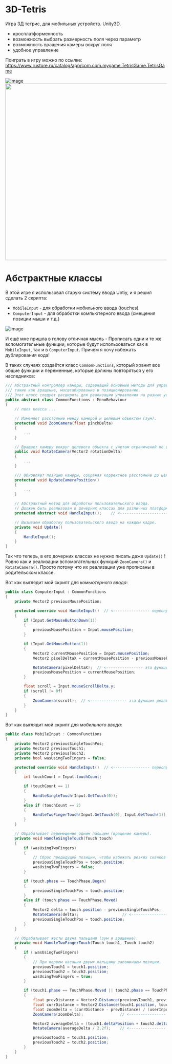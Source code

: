 # 3D-Tetris
Игра 3Д тетрис, для мобильных устройств. Unity3D.
* кросплатформенность
* возможность выбрать размерность поля через параметр
* возможность вращения камеры вокруг поля
* удобное управление

Поиграть в игру можно по ссылке:
https://www.rustore.ru/catalog/app/com.com.mygame.TetrisGame.TetrisGame

![image](https://github.com/user-attachments/assets/e38dbf22-390b-468d-b9cd-12a1bc7582f3)
<img src="https://github.com/user-attachments/assets/7bebf138-e63b-409b-b1f9-bec8d17e10c4" height="550">



# Абстрактные классы
В этой игре я использовал старую систему ввода Untiy, и я решил сделать 2 скрипта:
* ```MobileInput``` - для обработки мобильного ввода (touches)
* ```ComputerInput``` - для обработки компьютерного ввода (смещения позиции мыши и т.д.)

![image](https://github.com/user-attachments/assets/68351dbe-904f-4e1d-8cbc-83fc19454def)

И ещё мне пришла в голову отличная мысль - Прописать одни и те же вспомогательные функции, которые будут использоваться как в ```MobileInput```, так и в ```ComputerInput```. Причем я хочу избежать дублирования кода!

В таких случаях создаётся класс ```CommonFunctions```, который хранит все общие функции и переменные, которые должны повторяться у его наследников:
```C#
/// Абстрактный контроллер камеры, содержащий основные методы для управления камерой,
/// такие как вращение, масштабирование и позиционирование.
/// Этот класс следует расширять для реализации управления на разных устройствах.
public abstract class CommonFunctions : MonoBehaviour
{
    // поля класса ... 

    // Изменяет расстояние между камерой и целевым объектом (зум).
    protected void ZoomCamera(float pinchDelta)
    {
        ...
    }

    // Вращает камеру вокруг целевого объекта с учетом ограничений по вертикальному углу.
    public void RotateCamera(Vector2 rotationDelta)
    {
        ...
    }

    /// Обновляет позицию камеры, сохраняя корректное расстояние до целевого объекта.
    protected void UpdateCameraPosition()
    {
        ...
    }

    // Абстрактный метод для обработки пользовательского ввода.
    // Должен быть реализован в дочерних классах для различных платформ (мобильные устройства, ПК и т. д.).
    protected abstract void HandleInput();    // <----------------------------------------------

    // Вызываем обработку пользовательского ввода на каждом кадре.
    private void Update()
    {
        HandleInput();
    }
}

```

Так что теперь, в его дочерних классах не нужно писать даже ```Update()``` ! Ровно как и реализации вспомогательных функций ```ZoomCamera()``` и ```RotateCamera()```. Просто потому что их реализации уже прописаны в родительском классе.

Вот как выглядит мой скрипт для *комьютерного ввода*:
```C#
public class ComputerInput : CommonFunctions
{
    private Vector2 previousMousePosition;

    protected override void HandleInput()  // <---------------- переопределяем метод Handle()
    {
        if (Input.GetMouseButtonDown(1))
        {
            previousMousePosition = Input.mousePosition;
        }

        if (Input.GetMouseButton(1))
        {
            Vector2 currentMousePosition = Input.mousePosition;
            Vector2 pixelDeltaX = currentMousePosition - previousMousePosition;

            RotateCamera(pixelDeltaX);  // <---------------- эта функция реализована у класса CommonFunctions
            previousMousePosition = currentMousePosition;
        }

        float scroll = Input.mouseScrollDelta.y;
        if (scroll != 0f)
        {
            ZoomCamera(scroll);  // <---------------- эта функция реализована у класса CommonFunctions
        }
    }
}
```
Вот как выглядит мой скрипт для *мобильного ввода*:
```C#
public class MobileInput : CommonFunctions
{
    private Vector2 previousSingleTouchPos;
    private Vector2 previousTouch1;
    private Vector2 previousTouch2;
    private bool wasUsingTwoFingers = false;

    protected override void HandleInput()  // <---------------- переопределяем метод Handle()
    {
        int touchCount = Input.touchCount;

        if (touchCount == 1)
        {
            HandleSingleTouch(Input.GetTouch(0));
        }
        else if (touchCount == 2)
        {
            HandleTwoFingerTouch(Input.GetTouch(0), Input.GetTouch(1));
        }
    }

    // Обрабатывает перемещение одним пальцем (вращение камеры).
    private void HandleSingleTouch(Touch touch)
    {
        if (wasUsingTwoFingers)
        {
            // Сброс предыдущей позиции, чтобы избежать резких скачков после двух пальцев.
            previousSingleTouchPos = touch.position;
            wasUsingTwoFingers = false;
        }

        if (touch.phase == TouchPhase.Began)
        {
            previousSingleTouchPos = touch.position;
        }
        else if (touch.phase == TouchPhase.Moved)
        {
            Vector2 delta = touch.position - previousSingleTouchPos;
            RotateCamera(delta);                   // <---------------- эта функция реализована у класса CommonFunctions
            previousSingleTouchPos = touch.position;
        }
    }

    // Обрабатывает жесты двумя пальцами (зум и вращение).
    private void HandleTwoFingerTouch(Touch touch1, Touch touch2)
    {
        if (!wasUsingTwoFingers)
        {
            // При первом касании двумя пальцами запоминаем позиции.
            previousTouch1 = touch1.position;
            previousTouch2 = touch2.position;
            wasUsingTwoFingers = true;
        }

        if (touch1.phase == TouchPhase.Moved || touch2.phase == TouchPhase.Moved)
        {
            float prevDistance = Vector2.Distance(previousTouch1, previousTouch2);
            float currDistance = Vector2.Distance(touch1.position, touch2.position);
            float zoomDelta = (currDistance - prevDistance) / (userInputSettings.zoomStep * 1.5f);
            ZoomCamera(zoomDelta);                // <---------------- эта функция реализована у класса CommonFunctions

            Vector2 averageDelta = (touch1.deltaPosition + touch2.deltaPosition) * 0.5f;
            RotateCamera(averageDelta / 2.2f);    // <---------------- эта функция реализована у класса CommonFunctions

            previousTouch1 = touch1.position;
            previousTouch2 = touch2.position;
        }
    }
}
```
